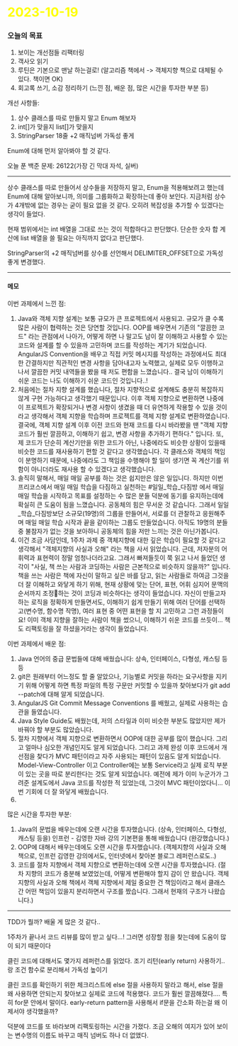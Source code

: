# <span style="color:yellow">2023-10-19</span>
### 오늘의 목표
1. 보이는 개선점들 리팩터링
2. 객사오 읽기
3. 루틴은 기본으로 맨날 하는걸로! (알고리즘 책에서 -> 객체지향 책으로 대체될 수 있다. 책이면 OK)
4. 회고록 쓰기, 소감 정리하기 (느낀 점, 배운 점, 많은 시간을 투자한 부분 등)



개선 사항들:
1. 상수 클래스를 따로 만들지 말고 Enum 해보자
2. int[]가 맞을지 list[]가 맞을지
3. StringParser 18줄  +2 매직넘버 가독성 좋게

Enum에 대해 먼저 알아봐야 할 것 같다.



오늘 푼 백준 문제: 26122(가장 긴 막대 자석, 실버)


- - -

상수 클래스를 따로 만들어서 상수들을 저장하지 말고, Enum을 적용해보려고 했는데
Enum에 대해 알아보니까, 의미를 그룹화하고 확장하는데 좋아 보인다. 지금처럼 상수가 4개밖에 없는 경우는 
굳이 필요 없을 것 같다. 오히려 복잡성을 추가할 수 있겠다는 생각이 들었다.

현재 범위에서는 int 배열을 그대로 쓰는 것이 적합하다고 판단했다. 단순한 숫자 합 계산에 list 배열을 쓸 필요는 아직까지 없다고 판단했다.

StringParser의 +2 매직넘버를 상수를 선언해서 DELIMITER_OFFSET으로 가독성 좋게 변경했다.


- - -

#### 메모

이번 과제에서 느낀 점: 
1. Java와 객체 지향 설계는 보통 규모가 큰 프로젝트에서 사용되고. 규모가 클 수록 많은 사람이 협력하는 것은 당연할 것입니다. OOP를 배우면서 기존의 "깔끔한 코드" 라는 관점에서 나아가, 어떻게 하면 나 말고도 남이 잘 이해하고 사용할 수 있는 코드와 설계를 할 수 있을까 고민하며 코드를 작성하는 계기가 되었습니다. AngularJS Convention을 배우고 직접 커밋 메시지를 작성하는 과정에서도 최대한 간결하지만 직관적인 변경 사항을 담아내고자 노력했고, 실제로 모두 이행하고 나서 깔끔한 커밋 내역들을 봤을 때 저도 편함을 느꼈습니다.. 결국 남이 이해하기 쉬운 코드는 나도 이해하기 쉬운 코드인 것입니다..!
2. 처음에는 절차 지향 설계를 했습니다, 절차 지향적으로 설계해도 충분히 복잡하지 않게 구현 가능하다고 생각했기 때문입니다. 이후 객체 지향으로 변환하면 나중에 이 프로젝트가 확장되거나 변경 사항이 생겼을 때 더 유연하게 작용할 수 있을 것이라고 생각해서 객체 지향을 학습하며 프로젝트를 객체 지향 설계로 변환하였습니다. 결국에, 객체 지향 설계 이후 이전 코드와 현재 코드를 다시 바라봤을 땐 "객체 지향 코드가 훨씬 깔끔하고, 이해하기 쉽고, 변경 사항을 추가하기 편하다." 입니다. 또, 제 코드가 단순히 계산기만을 위한 코드가 아닌, 나중에라도 비슷한 상황이 있을때 비슷한 코드를 재사용하기 편할 것 같다고 생각했습니다. 각 클래스와 객체의 책임이 분명하기 때문에, 나중에라도 그 책임을 수행해야 할 일이 생기면 꼭 계산기를 위함이 아니더라도 재사용 할 수 있겠다고 생각했습니다.
3. 솔직히 말해서, 매일 매일 공부를 하는 것은 쉽지만은 않은 일입니다. 하지만 이번 프리코스에서 매일 매일 학습을 다짐하고 실천하는 #일일_학습_다짐방 에서 매일 매일 학습을 시작하고 목표를 설정하는 수 많은 분들 덕분에 동기를 유지하는데에 확실히 큰 도움이 됨을 느꼈습니다. 공동체의 힘은 무서운 것 같습니다. 그래서 일일_학습_다짐방보단 소규모(19명)의 그룹을 만들어서, 서로를 더 관찰하고 응원해주며 매일 매일 학습 시작과 끝을 같이하는 그룹도 만들었습니다. 아직도 19명의 분들 중 불참자가 없는 것을 보아하니 공동체의 힘을 저만 느끼는 것은 아닌가봅니다.
4. 이건 조금 사담인데, 1주차 과제 중 객체지향에 대한 깊은 학습이 필요할 것 같다고 생각해서 "객체지향의 사실과 오해" 라는 책을 사서 읽었습니다. 근데, 저자분의 어휘력과 표현력이 정말 엄청나더라고요. 그래서 빠져들듯이 쭉 읽고 나서 들었던 생각이 "사실, 책 쓰는 사람과 코딩하는 사람은 근본적으로 비슷하지 않을까?" 입니다. 책을 쓰는 사람은 책에 자신이 말하고 싶은 바를 담고, 읽는 사람들로 하여금 그것을 더 잘 이해하고 와닿게 하기 위해, 현재 상황에 맞는 단어, 표현, 어휘 심지어 문맥의 순서까지 조정하는 것이 코딩과 비슷하다는 생각이 들었습니다. 자신이 만들고자 하는 로직을 정확하게 만들면서도, 이해하기 쉽게 만들기 위해 여러 단어를 선택하고(변수명, 함수명 작명), 여러 표현 중 어떤 표현을 할 지 고민하고 그런 과정들이요! 이미 객체 지향을 잘하는 사람이 책을 썼으니, 이해하기 쉬운 코드를 쓰듯이... 책도 리팩토링을 잘 하셨을거라는 생각이 들었습니다.
 
이번 과제에서 배운 점:
1. Java 언어의 중급 문법들에 대해 배웠습니다: 상속, 인터페이스, 다형성, 캐스팅 등등
2. git은 원래부터 어느정도 할 줄 알았으나, 기능별로 커밋을 하라는 요구사항을 지키기 위해 어떻게 하면 특정 파일의 특정 구문만 커밋할 수 있을까 찾아보다가 git add --patch에 대해 알게 되었습니다.
3. AngularJS Git Commit Message Conventions 를 배웠고, 실제로 사용하는 습관을 들였습니다.
4. Java Style Guide도 배웠는데, 저의 스타일과 이미 비슷한 부분도 많았지만 제가 바꿔야 할 부분도 많았습니다.
5. 절차 지향에서 객체 지향으로 변환하면서 OOP에 대한 공부를 많이 했습니다. 그리고 얼마나 심오한 개념인지도 알게 되었습니다. 그리고 과제 완성 이후 코드에서 개선점을 찾다가 MVC 패턴이라고 자주 사용되는 패턴이 있음도 알게 되었습니다. Model-View-Controller 이고 Controller에는 보통 Service라고 실제 로직 부분이 있는 곳을 따로 분리한다는 것도 알게 되었습니다. 예전에 제가 이미 누군가가 그려준 설계도에서 Java 코드를 작성한 적 있었는데, 그것이 MVC 패턴이었다니... 이번 기회에 더 잘 와닿게 배웠습니다.
6. 

많은 시간을 투자한 부분:
1. Java의 문법을 배우는데에 오랜 시간을 투자했습니다. (상속, 인터페이스, 다형성, 캐스팅 등을) 인프런 - 김영한 자바 강의 기본편을 통해 배웠습니다 (완강했습니다.)
2. OOP에 대해서 배우는데에도 오랜 시간을 투자했습니다. (객체지향의 사실과 오해 책으로, 인프런 김영한 강의에서도, 인터넷에서 찾아본 블로그 레퍼런스로도..)
3. 코드를 절차 지향에서 객체 지향으로 변환하는데에 오랜 시간을 투자했습니다. (절차 지향의 코드가 충분해 보였었는데, 어떻게 변환해야 할지 감이 안 왔습니다. 객체지향의 사실과 오해 책에서 객체 지향에서 제일 중요한 건 책임이라고 해서 클래스간 어떤 책임이 있을지 분리하면서 구조를 짰습니다. 그래서 현재의 구조가 나왔습니다.)



- - -

TDD가 뭘까?
배울 게 많은 것 같다..

1주차가 끝나서 코드 리뷰를 많이 받고 싶다...! 그러면 성장할 점을 찾는데에 도움이 많이 되기 때문이다

클린 코드에 대해서도 몇가지 레퍼런스를 읽었다.
조기 리턴(early return) 사용하기.. 랑 조건 함수로 분리해서 가독성 높이기

클린 코드를 확인하기 위한 체크리스트에 else 절을 사용하지 말라고 해서, else 절을 왜 사용하면 안되는지 찾아보고 실제로 코드에 적용했다. 코드가 훨씬 깔끔해졌다.... 특히 for문 안에서 말이다. early-return pattern을 사용해서 if문을 간소화 하는걸 왜 이제서야 생각했을까?

덕분에 코드를 또 바라보며 리팩토링하는 시간을 가졌다. 조금 오해의 여지가 있어 보이는 변수명의 이름도 바꾸고 매직 넘버도 하나 더 없앴다.



